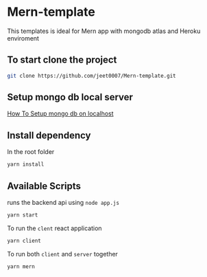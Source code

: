 # Mern-template
This templates is ideal for Mern app with mongodb atlas and Heroku enviroment

## To start clone the project
```bash
git clone https://github.com/jeet0007/Mern-template.git
```

## Setup mongo db local server
[How To Setup mongo db on localhost](https://zellwk.com/blog/install-mongodb/)

## Install dependency 
In the root folder 
```bash
yarn install
```
## Available Scripts
runs the backend api using ```node app.js```
```bash
yarn start 
```

To run the ```clent``` react application
```bash
yarn client
```

To run both ```client``` and ```server``` together
```bash
yarn mern
```

